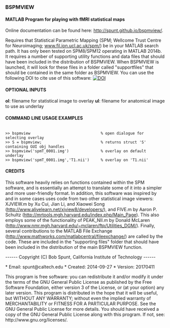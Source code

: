 ### BSPMVIEW
#### MATLAB Program for playing with fMRI statistical maps

Online documentation can be found here: http://spunt.github.io/bspmview/.

Requires that Statistical Parametric Mapping (SPM; Wellcome Trust Centre for Neuroimaging; www.fil.ion.ucl.ac.uk/spm/) be in your MATLAB search path. It has only been tested on SPM8/SPM12 operating in MATLAB 2014b. It requires a number of supporting utility functions and data files that should have been included in the distribution of BSPMVIEW. When BSPMVIEW is launched, it will look for these files in a folder called "supportfiles" that should be contained in the same folder as BSPMVIEW. You can use the following DOI to cite use of this software: [![DOI](https://zenodo.org/badge/21612/spunt/bspmview.svg)](https://zenodo.org/badge/latestdoi/21612/spunt/bspmview)

#### OPTIONAL INPUTS
**ol**: filename for statistical image to overlay
**ul**: filename for anatomical image to use as underlay

#### COMMAND LINE USAGE EXAMPLES
<pre><code>
>> bspmview                               % open dialogue for selecting overlay
>> S = bspmview;                          % returns struct 'S' containing GUI obj handles
>> bspmview('spmT_0001.img')              % overlay on default underlay
>> bspmview('spmT_0001.img','T1.nii')     % overlay on 'T1.nii'
</code></pre>

#### CREDITS
This software heavily relies on functions contained within the SPM software, and is essentially an attempt to translate some of it into a simpler and more user-friendly format. In addition, this software was   inspired by and in some cases uses code from two other statistical image viewers: XJVIEW.m by Xu Cui, Jian Li, and Xiaowei Song
(http://www.alivelearn.net/xjview8/developers/), and FIVE.m by Aaron P. Schultz (http://mrtools.mgh.harvard.edu/index.php/Main_Page). This also employs some of the functionality of PEAK_NII.m by Donald McLaren (http://www.nmr.mgh.harvard.edu/~mclaren/ftp/Utilities_DGM/). Finally, several contributions to the MATLAB File Exchange (http://www.mathworks.com/matlabcentral/fileexchange/) are called by the code. These are included in the "supporting files" folder that should have been included in the distribution of the main BSPMVIEW function.


<p>------ Copyright (C) Bob Spunt, California Institute of Technology ------</p>
* Email:    spunt@caltech.edu
* Created:  2014-09-27
* Version:  20170411

<p>This program is free software: you can redistribute it and/or modify it under the terms of the GNU General Public
License as published by the Free Software Foundation, either version 3 of the License, or (at your option) any later
version. This program is distributed in the hope that it will be useful, but WITHOUT ANY WARRANTY; without even the implied warranty of MERCHANTABILITY or FITNESS FOR A PARTICULAR PURPOSE. See the GNU General Public License for more details. You should have received a copy of the GNU General Public License along with this program. If not, see: http://www.gnu.org/licenses/.</p>
